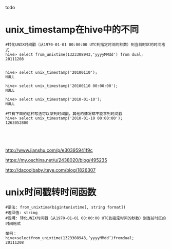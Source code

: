 todo
# unix_timestamp在hive中的不同

```
#转化UNIX时间戳（从1970-01-01 00:00:00 UTC到指定时间的秒数）到当前时区的时间格式
hive> select from_unixtime(1323308943,'yyyyMMdd') from dual;
20111208


hive> select unix_timestamp('20100110');
NULL

hive> select unix_timestamp('20100110 00:00:00');
NULL

hive> select unix_timestamp('2010-01-10');
NULL

#只有下面的这种写法可以拿到时间戳，其他的情况都不能拿到时间戳
hive> select unix_timestamp('2010-01-10 00:00:00');
1263052800





```



http://www.jianshu.com/p/e30395941f9c

https://my.oschina.net/u/2438020/blog/495235

http://dacoolbaby.iteye.com/blog/1826307


# unix时间戳转时间函数



```
#语法: from_unixtime(bigintunixtime[, string format])
#返回值: string
#说明: 转化UNIX时间戳（从1970-01-01 00:00:00 UTC到指定时间的秒数）到当前时区的时间格式
 
举例：
hive>selectfrom_unixtime(1323308943,‘yyyyMMdd’)fromdual;
20111208
```